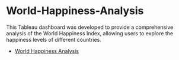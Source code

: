 # World-Happiness-Analysis
This Tableau dashboard was developed to provide a comprehensive analysis of the World Happiness Index, allowing users to explore the happiness levels of different countries.

- <a href ="https://public.tableau.com/app/profile/avaneesh.kumar.gupta/viz/Worldhappinessanalysis_17423228938260/WorldHappinessAnalysis/" target="_blank" rel="noopener noreferrer">World Happiness Analysis</a>
